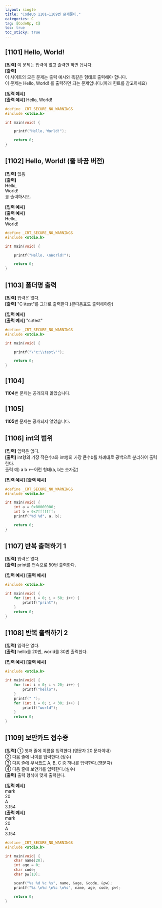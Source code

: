 ```yaml
---
layout: single
title: "CodeUp 1101~1109번 문제풀이."
categories: C
tag: [CodeUp, C]
toc: true
toc_sticky: true
---
```


## [1101] Hello, World!  
**[입력]** 이 문제는 입력이 없고 출력만 하면 됩니다.  
**[출력]**  
이 사이트의 모든 문제는 출력 예시와 똑같은 형태로 출력해야 합니다.  
이 문제는 Hello, World! 를 출력하면 되는 문제입니다.(아래 힌트를 참고하세요)


**[입력 예시]**  
**[출력 예시]** Hello, World!  
```c
#define _CRT_SECURE_NO_WARNINGS
#include <stdio.h>

int main(void) {

	printf("Hello, World!");

	return 0;
}
```


## [1102] Hello, World! (줄 바꿈 버전)  
**[입력]** 없음  
**[출력]**  
Hello,  
World!  
를 출력하시오.


**[입력 예시]**  
**[출력 예시]**  
Hello,  
World!  
```c
#define _CRT_SECURE_NO_WARNINGS
#include <stdio.h>

int main(void) {

	printf("Hello, \nWorld!");

	return 0;
}
```


## [1103] 폴더명 출력  
**[입력]** 입력은 없다.  
**[출력]** "C:\test"를 그대로 출력한다.(큰따옴표도 출력해야함)


**[입력 예시]**  
**[출력 예시]** "c:\test"  
```c
#define _CRT_SECURE_NO_WARNINGS
#include <stdio.h>

int main(void) {

	printf("\"c:\\test\"");

	return 0;
}
```


## [1104]
**1104**번 문제는 공개되지 않았습니다.


## [1105]
**1105**번 문제는 공개되지 않았습니다.


## [1106] int의 범위  
**[입력]** 입력은 없다.  
**[출력]** int형의 가장 작은수a와 int형의 가장 큰수b를 차례대로 공백으로 분리하여 출력한다.  
출력 예) a b       <--이런 형태(a, b는 숫자값)


**[입력 예시]**
**[출력 예시]**
```c
#define _CRT_SECURE_NO_WARNINGS
#include <stdio.h>

int main(void) {
	int a = 0x80000000;
	int b = 0x7fffffff;
	printf("%d %d", a, b);

	return 0;
}
```


## [1107] 반복 출력하기 1  
**[입력]** 입력은 없다.  
**[출력]** print를 연속으로 50번 출력한다.


**[입력 예시]**
**[출력 예시]**
```c
#include <stdio.h>

int main(void) {
	for (int i = 0; i < 50; i++) {
		printf("print");
	}
	return 0;
}
```


## [1108] 반복 출력하기 2  
**[입력]** 입력은 없다.  
**[출력]** hello를 20번, world를 30번 출력한다.


**[입력 예시]**
**[출력 예시]**
```c
#include <stdio.h>

int main(void) {
	for (int i = 0; i < 20; i++) {
		printf("hello");
	}
	printf(" ");
	for (int i = 0; i < 30; i++) {
		printf("world");
	}
	return 0;
}
```


## [1109] 보안카드 접수증  
**[입력]** ① 첫째 줄에 이름을 입력한다.(영문자 20 문자이내)  
② 다음 줄에 나이를 입력한다.(정수)  
③ 다음 줄에 부서코드 A, B, C 중 하나를 입력한다.(영문자)  
④ 다음 줄에 보안키를 입력한다.(실수)  
**[출력]** 출력 형식에 맞게 출력한다.


**[입력 예시]**  
mark  
20  
A  
3.154  
**[출력 예시]**  
mark  
20  
A  
3.154  
```c
#define _CRT_SECURE_NO_WARNINGS
#include <stdio.h>

int main(void) {
	char name[20];
	int age = 0;
	char code;
	char pw[10];

	scanf("%s %d %c %s", name, &age, &code, &pw);
	printf("%s \n%d \n%c \n%s", name, age, code, pw);

	return 0;
}
```